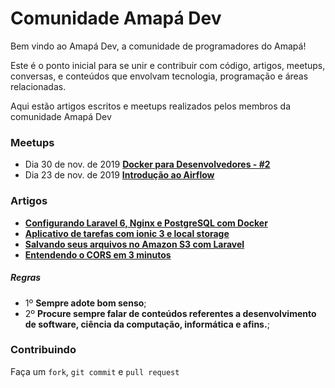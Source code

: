 # Comunidade Amapá Dev

Bem vindo ao Amapá Dev, a comunidade de programadores do Amapá!

Este é o ponto inicial para se unir e contribuir com código, artigos, meetups, conversas, e conteúdos que envolvam tecnologia, programação e áreas relacionadas.

Aqui estão artigos escritos e meetups realizados pelos membros da comunidade Amapá Dev



### Meetups
- Dia 30 de nov. de 2019  [ **Docker para Desenvolvedores - #2**](https://www.youtube.com/watch?v=KJ22FQFD2S4)
- Dia 23 de nov. de 2019  [ **Introdução ao Airflow**](https://www.youtube.com/watch?v=Dik5-_NYAA0&feature=youtu.be)



### Artigos

- [ **Configurando Laravel 6, Nginx e PostgreSQL com Docker**](https://medium.com/@vhsilva.ap/configurando-laravel-6-nginx-e-postgresql-com-docker-9ad29c53d5)
- [ **Aplicativo de tarefas com ionic 3 e local storage**](https://medium.com/@juniorsnts123/aplicativo-de-tarefas-com-ionic-3-e-local-storage-cbaa9565046)
- [ **Salvando seus arquivos no Amazon S3 com Laravel**](https://medium.com/@ediltondanniken/salvando-seus-arquivos-no-amazon-s3-com-laravel-f20d389c6185)
- [**Entendendo o CORS em 3 minutos**](https://medium.com/@thiagomedeiros_58357/entendendo-cors-em-2-minutos-f77f68dd3385)



##### Regras
  - 1º **Sempre adote bom senso**;
  - 2º **Procure sempre falar de conteúdos referentes a desenvolvimento de software, ciência da computação, informática e afins.**;



### Contribuindo

Faça um `fork`, `git commit` e `pull request`